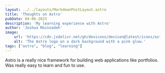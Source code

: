 ```yaml
---
layout: ../../layouts/MarkdownPostLayout.astro
title: 'Thoughts on Astro'
pubDate: 04-06-2025
description: 'My learning experience with Astro'
author: 'Joshua Moinzadeh'
image:
    url: 'https://cdn.jsdelivr.net/gh/devicons/devicon@latest/icons/astro/astro-original-wordmark.svg'
    alt: 'The Astro logo on a dark background with a pink glow.'
tags: ["astro", "blog", "learning"]
---
```

Astro is a really nice framework for building web applications like portfolios. Was really easy to learn and fun to use. 




